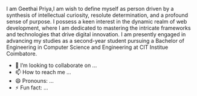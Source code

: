 I am Geethai Priya,I am wish to define myself as person driven by a synthesis of intellectual curiosity, resolute determination, and a profound sense of purpose. 
I possess a keen interest in the dynamic realm of web development, where I am dedicated to mastering the intricate frameworks and technologies that drive digital innovation.
I am presently engaged in advancing my studies as a second-year student pursuing a Bachelor of Engineering in Computer Science and Engineering at CIT Institue Coimbatore.
- 💞️ I’m looking to collaborate on ...
- 📫 How to reach me ...
- 😄 Pronouns: ...
- ⚡ Fun fact: ...

<!---
geethu0609/geethu0609 is a ✨ special ✨ repository because its `README.md` (this file) appears on your GitHub profile.
You can click the Preview link to take a look at your changes.
--->
